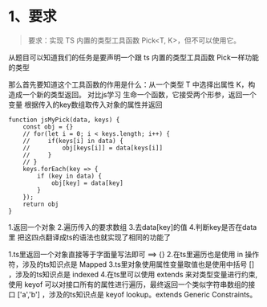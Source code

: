 # 1、要求

>要求：实现 TS 内置的类型工具函数 Pick<T, K>，但不可以使用它。


从题目可以知道我们的任务是要声明一个跟 ts 内置的类型工具函数 Pick一样功能的类型


那么首先要知道这个工具函数的作用是什么：从一个类型 T 中选择出属性 K，构造成一个新的类型返回。
对比js学习
生命一个函数，它接受两个形参，返回一个变量
根据传入的key数组取传入对象的属性并返回

```
function jsMyPick(data, keys) {
    const obj = {}
    // for(let i = 0; i < keys.length; i++) {
    //     if(keys[i] in data) {
    //         obj[keys[i]] = data[keys[i]]
    //     }
    // }
    keys.forEach(key => {
        if (key in data) {
            obj[key] = data[key]
        }
    });
    return obj
}
```

1.返回一个对象
2.遍历传入的要求数组
3.去data[key]的值
4.判断key是否在data里
把这四点翻译成ts的语法也就实现了相同的功能了

1.ts里返回一个对象直接等于字面量写法即可 ==> {}
2.在ts里遍历也是使用 in 操作符，涉及的ts知识点是 Mapped
3.ts里对象使用属性变量取值也是使用中括号 [] ，涉及的ts知识点是 indexed
4.在ts里可以使用 extends 来对类型变量进行约束,使用 keyof 可以对接口所有的属性进行遍历，最终返回一个类似字符串数组的接口 ['a','b']
，涉及的ts知识点是 keyof lookup。extends Generic Constraints。
